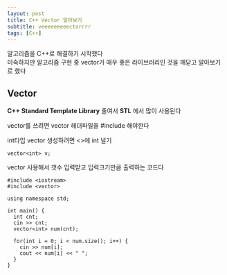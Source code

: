 ```yaml
---
layout: post
title: C++ Vector 알아보기
subtitle: veeeeeeeeectorrrr
tags: [C++]
---
```


알고리즘을 C++로 해결하기 시작했다  
미숙하지만 알고리즘 구현 중 vector가 매우 좋은 라이브러리인 것을 깨닫고 알아보기로 했다  
  
  
## Vector  
  
__C++ Standard Template Library__ 줄여서 __STL__ 에서 많이 사용된다  

vector를 쓰려면 vector 헤더파일을 #include 해야한다  

int타입 vector 생성하려면 <>에 int 널기
```
vector<int> v;
```
  
vector 사용해서 갯수 입력받고 입력크기만큼 출력하는 코드다  

```
#include <iostream>
#include <vector>

using namespace std;

int main() {
  int cnt;
  cin >> cnt;
  vector<int> num(cnt);
  
  for(int i = 0; i < num.size(); i++) {
    cin >> num[i];
    cout << num[i] << " ";
  }
}
```
  
